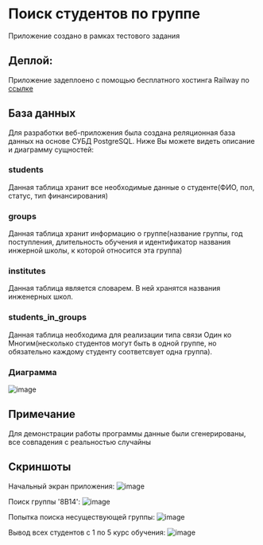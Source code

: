# Поиск студентов по группе
Приложение создано в рамках тестового задания

## Деплой:
Приложение задеплоено с помощью бесплатного хостинга Railway по [ссылке](https://tpu-test-task-production.up.railway.app/)

## База данных
Для разработки веб-приложения была создана реляционная база данных на основе СУБД PostgreSQL. Ниже Вы можете видеть описание и диаграмму сущностей:
### students
Данная таблица хранит все необходимые данные о студенте(ФИО, пол, статус, тип финансирования)

### groups
Данная таблица хранит информацию о группе(название группы, год поступления, длительность обучения и идентификатор названия инжерной школы, к которой относится эта группа)

### institutes
Данная таблица является словарем. В ней хранятся названия инженерных школ.

### students_in_groups
Данная таблица необходима для реализации типа связи Один ко Многим(несколько студентов могут быть в одной группе, но обязательно каждому студенту соответсвует одна группа).

### Диаграмма
![image](https://github.com/soulasphyxia/tpu-test-task/assets/98162330/b10baf34-64a6-441a-a652-3954503c1abf)


## Примечание
Для демонстрации работы программы данные были сгенерированы, все совпадения с реальностью случайны 

## Скриншоты
Начальный экран приложения:
![image](https://github.com/soulasphyxia/tpu-test-task/assets/98162330/b1f620ce-682e-4dd2-ae38-f76950366d36)

Поиск группы '8В14':
![image](https://github.com/soulasphyxia/tpu-test-task/assets/98162330/a8b039f2-7eb1-4d9d-adb3-c715f39579a4)

Попытка поиска несуществующей группы:
![image](https://github.com/soulasphyxia/tpu-test-task/assets/98162330/320a0b64-610d-4ff2-b8a9-575579c0ec8b)


Вывод всех студентов с 1 по 5 курс обучения:
![image](https://github.com/soulasphyxia/tpu-test-task/assets/98162330/514176c2-b6c2-453d-bfa1-0cb9b4d1056b)

